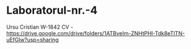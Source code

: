 # Laboratorul-nr.-4
Ursu Cristian W-1842
CV - https://drive.google.com/drive/folders/1ATBveIm-ZNHtPHI-Tdk8eTlTN-uEfGIw?usp=sharing
